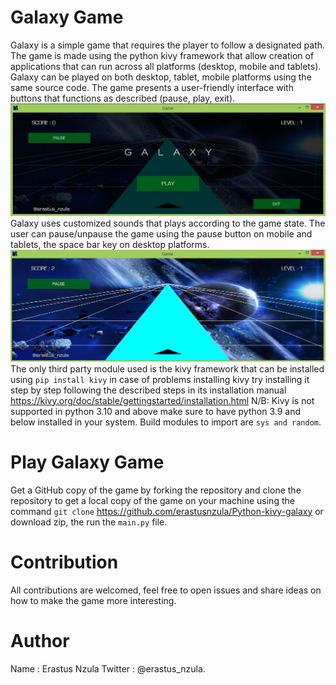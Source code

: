Galaxy Game
===========
Galaxy is a simple game that requires the player to follow a designated path.
The game is made using the python kivy framework that allow creation of applications
that can run across all platforms (desktop, mobile and tablets).
Galaxy can be played on both desktop, tablet, mobile platforms using the same source code.
The game presents a user-friendly interface with buttons that functions as described
(pause, play, exit).
![Image](images/galaxy.JPG)
Galaxy uses customized sounds that plays according to the game state.
The user can pause/unpause the game using the pause button
on mobile and tablets, the space bar key on desktop platforms.
![Second Image](images/galaxy1.JPG)
The only third party module used is the kivy framework that can be installed using
`pip install kivy` in case of problems installing kivy try installing it step by step
following the described steps in its installation manual
https://kivy.org/doc/stable/gettingstarted/installation.html
N/B: Kivy is not supported in python 3.10 and above make sure to have python 3.9 
and below installed in your system.
Build modules to import are `sys and random`.

Play Galaxy Game
================
Get a GitHub copy of the game by forking the repository and clone the repository to get a local
copy of the game on your machine using the command `git clone` https://github.com/erastusnzula/Python-kivy-galaxy
or download zip, the run the `main.py` file.

Contribution
============
All contributions are welcomed, feel free to open issues and share ideas on how to make the
game more interesting.

Author
======
Name : Erastus Nzula
Twitter : @erastus_nzula.







